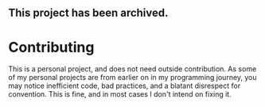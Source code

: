 ## This project has been archived.

# Contributing
This is a personal project, and does not need outside contribution.
As some of my personal projects are from earlier on in my programming journey, 
you may notice inefficient code, bad practices, and a blatant disrespect for convention.
This is fine, and in most cases I don't intend on fixing it.
